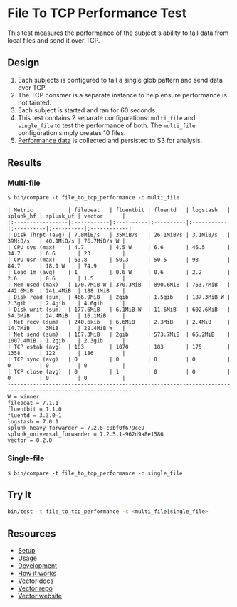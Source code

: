 # File To TCP Performance Test

This test measures the performance of the subject's ability to tail data from local
files and send it over TCP.

## Design

1. Each subjects is configured to tail a single glob pattern and send data over TCP.
2. The TCP consmer is a separate instance to help ensure performance is not tainted.
3. Each subject is started and ran for 60 seconds.
4. This test contains 2 separate configurations: `multi_file` and `single_file` to test
   the performance of both. The `multi_file` configuration simply creates 10 files.
5. [Performance data][performance_data] is collected and persisted to S3 for analysis.

## Results

### Multi-file

```
$ bin/compare -t file_to_tcp_performance -c multi_file

| Metric           | filebeat   | fluentbit | fluentd   | logstash   | splunk_hf | splunk_uf | vector      |
|:-----------------|:-----------|:----------|:----------|:-----------|:----------|:----------|:------------|
| Disk Thrpt (avg) | 7.8MiB/s   | 35MiB/s   | 26.1MiB/s | 3.1MiB/s   | 39MiB/s   | 40.1MiB/s | 76.7MiB/s W |
| CPU sys (max)    | 4.7        | 4.5 W     | 6.6       | 46.5       | 34.7      | 6.6       | 23          |
| CPU usr (max)    | 63.8       | 50.3      | 50.5      | 98         | 84.7      | 18.1 W    | 74.9        |
| Load 1m (avg)    | 1          | 0.6 W     | 0.6       | 2.2        | 2.6       | 0.6       | 1.5         |
| Mem used (max)   | 170.7MiB W | 370.3MiB  | 890.6MiB  | 763.7MiB   | 442.6MiB  | 241.4MiB  | 188.1MiB    |
| Disk read (sum)  | 466.9MiB   | 2gib      | 1.5gib    | 187.3MiB W | 2.3gib    | 2.4gib    | 4.6gib      |
| Disk writ (sum)  | 177.6MiB   | 6.1MiB W  | 11.6MiB   | 602.6MiB   | 54.3MiB   | 24.4MiB   | 16.1MiB     |
| Net recv (sum)   | 240.6kib   | 6.6MiB    | 2.3MiB    | 2.4MiB     | 14.7MiB   | 3MiB      | 22.4MiB W   |
| Net send (sum)   | 167.3MiB   | 2gib      | 573.7MiB  | 65.2MiB    | 1007.4MiB | 1.2gib    | 2.3gib      |
| TCP estab (avg)  | 183        | 1070      | 183       | 175        | 1358      | 122       | 186         |
| TCP sync (avg)   | 0          | 0         | 0         | 0          | 0         | 0         | 0           |
| TCP close (avg)  | 0          | 1         | 0         | 0          | 0         | 0         | 0           |
-------------------------------------------------------------------------------------------------------------
W = winner
filebeat = 7.1.1
fluentbit = 1.1.0
fluentd = 3.3.0-1
logstash = 7.0.1
splunk_heavy_forwarder = 7.2.6-c0bf0f679ce9
splunk_universal_forwarder = 7.2.5.1-962d9a8e1586
vector = 0.2.0
```

### Single-file

```
$ bin/compare -t file_to_tcp_performance -c single_file

```

## Try It

```bash
bin/test -t file_to_tcp_performance -c <multi_file|single_file>
```

## Resources

* [Setup][setup]
* [Usage][usage]
* [Development][development]
* [How it works][how_it_works]
* [Vector docs][docs]
* [Vector repo][repo]
* [Vector website][website]


[development]: /README.md#development
[docs]: https://docs.vectorproject.io
[how_it_works]: /README.md#how-it-works
[performance_data]: /README.md#performance-data
[repo]: https://github.com/timberio/vector
[setup]: /README.md#setup
[usage]: /README.md#usage
[website]: https://vectorproject.io
